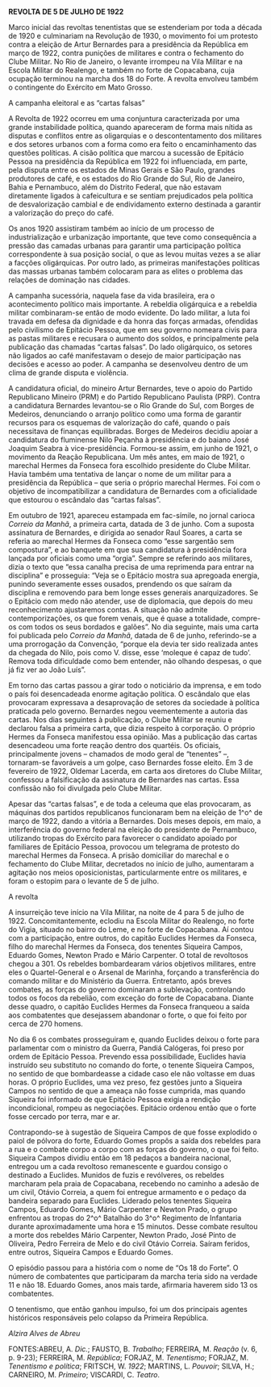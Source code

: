 **REVOLTA DE 5 DE JULHO DE 1922**

Marco inicial das revoltas tenentistas que se estenderiam por toda a
década de 1920 e culminariam na Revolução de 1930, o movimento foi um
protesto contra a eleição de Artur Bernardes para a presidência da
República em março de 1922, contra punições de militares e contra o
fechamento do Clube Militar. No Rio de Janeiro, o levante irrompeu na
Vila Militar e na Escola Militar do Realengo, e também no forte de
Copacabana, cuja ocupação terminou na marcha dos 18 do Forte. A revolta
envolveu também o contingente do Exército em Mato Grosso.

A campanha eleitoral e as “cartas falsas”

A Revolta de 1922 ocorreu em uma conjuntura caracterizada por uma grande
instabilidade política, quando apareceram de forma mais nítida as
disputas e conflitos entre as oligarquias e o descontentamento dos
militares e dos setores urbanos com a forma como era feito o
encaminhamento das questões políticas. A cisão política que marcou a
sucessão de Epitácio Pessoa na presidência da República em 1922 foi
influenciada, em parte, pela disputa entre os estados de Minas Gerais e
São Paulo, grandes produtores de café, e os estados do Rio Grande do
Sul, Rio de Janeiro, Bahia e Pernambuco, além do Distrito Federal, que
não estavam diretamente ligados à cafeicultura e se sentiam prejudicados
pela política de desvalorização cambial e de endividamento externo
destinada a garantir a valorização do preço do café.

Os anos 1920 assistiram também ao início de um processo de
industrialização e urbanização importante, que teve como consequência a
pressão das camadas urbanas para garantir uma participação política
correspondente à sua posição social, o que as levou muitas vezes a se
aliar a facções oligárquicas. Por outro lado, as primeiras manifestações
políticas das massas urbanas também colocaram para as elites o problema
das relações de dominação nas cidades.

A campanha sucessória, naquela fase da vida brasileira, era o
acontecimento político mais importante. A rebeldia oligárquica e a
rebeldia militar combinaram-se então de modo evidente. Do lado militar,
a luta foi travada em defesa da dignidade e da honra das forças armadas,
ofendidas pelo civilismo de Epitácio Pessoa, que em seu governo nomeara
civis para as pastas militares e recusara o aumento dos soldos, e
principalmente pela publicação das chamadas “cartas falsas”. Do lado
oligárquico, os setores não ligados ao café manifestavam o desejo de
maior participação nas decisões e acesso ao poder. A campanha se
desenvolveu dentro de um clima de grande disputa e violência.

A candidatura oficial, do mineiro Artur Bernardes, teve o apoio do
Partido Republicano Mineiro (PRM) e do Partido Republicano Paulista
(PRP). Contra a candidatura Bernardes levantou-se o Rio Grande do Sul,
com Borges de Medeiros, denunciando o arranjo político como uma forma de
garantir recursos para os esquemas de valorização do café, quando o país
necessitava de finanças equilibradas. Borges de Medeiros decidiu apoiar
a candidatura do fluminense Nilo Peçanha à presidência e do baiano José
Joaquim Seabra à vice-presidência. Formou-se assim, em junho de 1921, o
movimento da Reação Republicana. Um mês antes, em maio de 1921, o
marechal Hermes da Fonseca fora escolhido presidente do Clube Militar.
Havia também uma tentativa de lançar o nome de um militar para a
presidência da República – que seria o próprio marechal Hermes. Foi com
o objetivo de incompatibilizar a candidatura de Bernardes com a
oficialidade que estourou o escândalo das “cartas falsas”.

Em outubro de 1921, apareceu estampada em fac-símile, no jornal carioca
*Correio da Manhã*, a primeira carta, datada de 3 de junho. Com a
suposta assinatura de Bernardes, e dirigida ao senador Raul Soares, a
carta se referia ao marechal Hermes da Fonseca como “esse sargentão sem
compostura”, e ao banquete em que sua candidatura à presidência fora
lançada por oficiais como uma “orgia”. Sempre se referindo aos
militares, dizia o texto que “essa canalha precisa de uma reprimenda
para entrar na disciplina” e prosseguia: “Veja se o Epitácio mostra sua
apregoada energia, punindo severamente esses ousados, prendendo os que
saíram da disciplina e removendo para bem longe esses generais
anarquizadores. Se o Epitácio com medo não atender, use de diplomacia,
que depois do meu reconhecimento ajustaremos contas. A situação não
admite contemporizações, os que forem venais, que é quase a totalidade,
compre-os com todos os seus bordados e galões”. No dia seguinte, mais
uma carta foi publicada pelo *Correio da Manhã*, datada de 6 de junho,
referindo-se a uma prorrogação da Convenção, “porque ela devia ter sido
realizada antes da chegada do Nilo, pois como V. disse, esse ‘moleque é
capaz de tudo’. Remova toda dificuldade como bem entender, não olhando
despesas, o que já fiz ver ao João Luís”.

Em torno das cartas passou a girar todo o noticiário da imprensa, e em
todo o país foi desencadeada enorme agitação política. O escândalo que
elas provocaram expressava a desaprovação de setores da sociedade à
política praticada pelo governo. Bernardes negou veementemente a autoria
das cartas. Nos dias seguintes à publicação, o Clube Militar se reuniu e
declarou falsa a primeira carta, que dizia respeito à corporação. O
próprio Hermes da Fonseca manifestou essa opinião. Mas a publicação das
cartas desencadeou uma forte reação dentro dos quartéis. Os oficiais,
principalmente jovens – chamados de modo geral de “tenentes” –,
tornaram-se favoráveis a um golpe, caso Bernardes fosse eleito. Em 3 de
fevereiro de 1922, Oldemar Lacerda, em carta aos diretores do Clube
Militar, confessou a falsificação da assinatura de Bernardes nas cartas.
Essa confissão não foi divulgada pelo Clube Militar.

Apesar das “cartas falsas”, e de toda a celeuma que elas provocaram, as
máquinas dos partidos republicanos funcionaram bem na eleição de 1^o^ de
março de 1922, dando a vitória a Bernardes. Dois meses depois, em maio,
a interferência do governo federal na eleição do presidente de
Pernambuco, utilizando tropas do Exército para favorecer o candidato
apoiado por familiares de Epitácio Pessoa, provocou um telegrama de
protesto do marechal Hermes da Fonseca. A prisão domiciliar do marechal
e o fechamento do Clube Militar, decretados no início de julho,
aumentaram a agitação nos meios oposicionistas, particularmente entre os
militares, e foram o estopim para o levante de 5 de julho.

A revolta

A insurreição teve início na Vila Militar, na noite de 4 para 5 de julho
de 1922. Concomitantemente, eclodiu na Escola Militar do Realengo, no
forte do Vigia, situado no bairro do Leme, e no forte de Copacabana. Aí
contou com a participação, entre outros, do capitão Euclides Hermes da
Fonseca, filho do marechal Hermes da Fonseca, dos tenentes Siqueira
Campos, Eduardo Gomes, Newton Prado e Mário Carpenter. O total de
revoltosos chegou a 301. Os rebeldes bombardearam vários objetivos
militares, entre eles o Quartel-General e o Arsenal de Marinha, forçando
a transferência do comando militar e do Ministério da Guerra.
Entretanto, após breves combates, as forças do governo dominaram a
sublevação, controlando todos os focos da rebelião, com exceção do forte
de Copacabana. Diante desse quadro, o capitão Euclides Hermes da Fonseca
franqueou a saída aos combatentes que desejassem abandonar o forte, o
que foi feito por cerca de 270 homens.

No dia 6 os combates prosseguiram e, quando Euclides deixou o forte para
parlamentar com o ministro da Guerra, Pandiá Calógeras, foi preso por
ordem de Epitácio Pessoa. Prevendo essa possibilidade, Euclides havia
instruído seu substituto no comando do forte, o tenente Siqueira Campos,
no sentido de que bombardeasse a cidade caso ele não voltasse em duas
horas. O próprio Euclides, uma vez preso, fez gestões junto a Siqueira
Campos no sentido de que a ameaça não fosse cumprida, mas quando
Siqueira foi informado de que Epitácio Pessoa exigia a rendição
incondicional, rompeu as negociações. Epitácio ordenou então que o forte
fosse cercado por terra, mar e ar.

Contrapondo-se à sugestão de Siqueira Campos de que fosse explodido o
paiol de pólvora do forte, Eduardo Gomes propôs a saída dos rebeldes
para a rua e o combate corpo a corpo com as forças do governo, o que foi
feito. Siqueira Campos dividiu então em 18 pedaços a bandeira nacional,
entregou um a cada revoltoso remanescente e guardou consigo o destinado
a Euclides. Munidos de fuzis e revólveres, os rebeldes marcharam pela
praia de Copacabana, recebendo no caminho a adesão de um civil, Otávio
Correia, a quem foi entregue armamento e o pedaço da bandeira separado
para Euclides. Liderado pelos tenentes Siqueira Campos, Eduardo Gomes,
Mário Carpenter e Newton Prado, o grupo enfrentou as tropas do 2^o^
Batalhão do 3^o^ Regimento de Infantaria durante aproximadamente uma
hora e 15 minutos. Desse combate resultou a morte dos rebeldes Mário
Carpenter, Newton Prado, José Pinto de Oliveira, Pedro Ferreira de Melo
e do civil Otávio Correia. Saíram feridos, entre outros, Siqueira Campos
e Eduardo Gomes.

O episódio passou para a história com o nome de “Os 18 do Forte”. O
número de combatentes que participaram da marcha teria sido na verdade
11 e não 18. Eduardo Gomes, anos mais tarde, afirmaria haverem sido 13
os combatentes.

O tenentismo, que então ganhou impulso, foi um dos principais agentes
históricos responsáveis pelo colapso da Primeira República.

*Alzira Alves de Abreu*

FONTES:ABREU, A. *Dic.*; FAUSTO, B. *Trabalho*; FERREIRA, M. *Reação*
(v. 6, p. 9-23); FERREIRA, M. *República*; FORJAZ, M. *Tenentismo*;
FORJAZ, M. *Tenentismo e política*; FRITSCH, W. *1922*; MARTINS, L.
*Pouvoir*; SILVA, H.; CARNEIRO, M. *Primeiro*; VISCARDI, C. *Teatro*.
